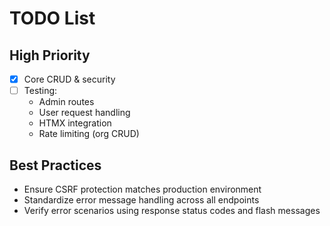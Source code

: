 # TODO List
## High Priority
- [x] Core CRUD & security
- [ ] Testing:
  - Admin routes
  - User request handling
  - HTMX integration
  - Rate limiting (org CRUD)

## Best Practices
- Ensure CSRF protection matches production environment
- Standardize error message handling across all endpoints
- Verify error scenarios using response status codes and flash messages

